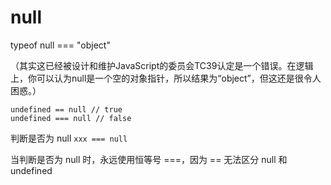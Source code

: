 # null

typeof null === "object"

（其实这已经被设计和维护JavaScript的委员会TC39认定是一个错误。在逻辑上，你可以认为null是一个空的对象指针，所以结果为“object”，但这还是很令人困惑。）

```text
undefined == null // true
undefined === null // false
```

判断是否为 null `xxx === null`

当判断是否为 null 时，永远使用恒等号 ===，因为 == 无法区分 null 和 undefined

